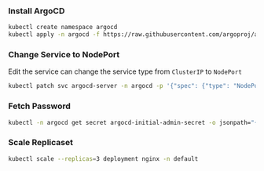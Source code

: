 ### Install ArgoCD
```sh
kubectl create namespace argocd
kubectl apply -n argocd -f https://raw.githubusercontent.com/argoproj/argo-cd/stable/manifests/install.yaml
```
### Change Service to NodePort
Edit the service can change the service type from `ClusterIP` to `NodePort`
```sh
kubectl patch svc argocd-server -n argocd -p '{"spec": {"type": "NodePort"}}' 
```
### Fetch Password
```sh
kubectl -n argocd get secret argocd-initial-admin-secret -o jsonpath="{.data.password}" | base64 -d
```

### Scale Replicaset 
```sh
kubectl scale --replicas=3 deployment nginx -n default
```